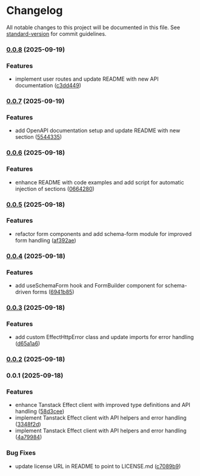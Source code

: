 # Changelog

All notable changes to this project will be documented in this file. See [standard-version](https://github.com/conventional-changelog/standard-version) for commit guidelines.

### [0.0.8](https://github.com/mguleryuz/tanstack-effect/compare/v0.0.7...v0.0.8) (2025-09-19)


### Features

* implement user routes and update README with new API documentation ([c3dd449](https://github.com/mguleryuz/tanstack-effect/commit/c3dd4495456369e003f75fd8e8ad90e9c4ae81dc))

### [0.0.7](https://github.com/mguleryuz/tanstack-effect/compare/v0.0.6...v0.0.7) (2025-09-19)


### Features

* add OpenAPI documentation setup and update README with new section ([5544335](https://github.com/mguleryuz/tanstack-effect/commit/5544335265b1c60c993c713afb8fa29fded50d9e))

### [0.0.6](https://github.com/mguleryuz/tanstack-effect/compare/v0.0.5...v0.0.6) (2025-09-18)


### Features

* enhance README with code examples and add script for automatic injection of sections ([0664280](https://github.com/mguleryuz/tanstack-effect/commit/066428085c5b6821b5f41c70ec16960d989409a9))

### [0.0.5](https://github.com/mguleryuz/tanstack-effect/compare/v0.0.4...v0.0.5) (2025-09-18)


### Features

* refactor form components and add schema-form module for improved form handling ([af392ae](https://github.com/mguleryuz/tanstack-effect/commit/af392aef9b97a754a65422621f7fe826860103a8))

### [0.0.4](https://github.com/mguleryuz/tanstack-effect/compare/v0.0.3...v0.0.4) (2025-09-18)


### Features

* add useSchemaForm hook and FormBuilder component for schema-driven forms ([6941b85](https://github.com/mguleryuz/tanstack-effect/commit/6941b85d1f8b0eda499b89f6150d84e13875e534))

### [0.0.3](https://github.com/mguleryuz/tanstack-effect/compare/v0.0.2...v0.0.3) (2025-09-18)

### Features

- add custom EffectHttpError class and update imports for error handling ([d65a1a6](https://github.com/mguleryuz/tanstack-effect/commit/d65a1a6ac677e6b96297b01705d56e9669e634fa))

### [0.0.2](https://github.com/mguleryuz/tanstack-effect/compare/v0.0.1...v0.0.2) (2025-09-18)

### 0.0.1 (2025-09-18)

### Features

- enhance Tanstack Effect client with improved type definitions and API handling ([58d3cee](https://github.com/mguleryuz/tanstack-effect/commit/58d3ceef91f2051fc7bd8080a4e96b6df81ba6b5))
- implement Tanstack Effect client with API helpers and error handling ([3348f2d](https://github.com/mguleryuz/tanstack-effect/commit/3348f2d6a1ebe89ccedbefcc560edcaa98adb475))
- implement Tanstack Effect client with API helpers and error handling ([4a79984](https://github.com/mguleryuz/tanstack-effect/commit/4a799844f40ec0e4d5a0b8c683346585a49b8284))

### Bug Fixes

- update license URL in README to point to LICENSE.md ([c7089b9](https://github.com/mguleryuz/tanstack-effect/commit/c7089b966c3f8c24bdb38b8009209a16be0ff788))
